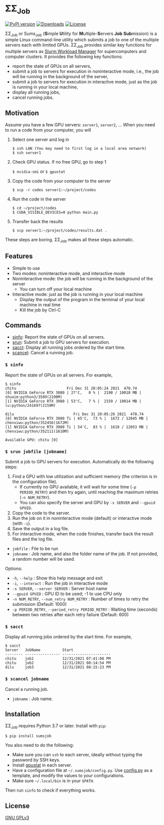 # &Sigma;&Sigma;<sub>Job</sub>

[![PyPI version](https://badge.fury.io/py/SumsJob.svg)](https://badge.fury.io/py/SumsJob)
[![Downloads](https://pepy.tech/badge/sumsjob)](https://pepy.tech/project/sumsjob)
[![License](https://img.shields.io/github/license/lululxvi/sumsjob)](https://github.com/lululxvi/sumsjob/blob/master/LICENSE)

&Sigma;&Sigma;<sub>Job</sub> or Sums<sub>Job</sub> (**S**imple **U**tility for **M**ultiple-**S**ervers **Job** **Sub**mission) is a simple Linux command-line utility which submits a job to one of the multiple servers each with limited GPUs. &Sigma;&Sigma;<sub>Job</sub> provides similar key functions for multiple servers as [Slurm Workload Manager](https://slurm.schedmd.com) for supercomputers and computer clusters. It provides the following key functions:

- report the state of GPUs on all servers,
- submit a job to servers for execution in noninteractive mode, i.e., the job will be running in the background of the server,
- submit a job to servers for execution in interactive mode, just as the job is running in your local machine,
- display all running jobs,
- cancel running jobs.

## Motivation

Assume you have a few GPU servers: `server1`, `server2`, ... When you need to run a code from your computer, you will

1. Select one server and log in

       $ ssh LAN (You may need to first log in a local area network)
       $ ssh server1

1. Check GPU status. If no free GPU, go to step 1

   `$ nvidia-smi` or `$ gpustat`

1. Copy the code from your computer to the server

       $ scp -r codes server1:~/project/codes

1. Run the code in the server

       $ cd ~/project/codes
       $ CUDA_VISIBLE_DEVICES=0 python main.py

1. Transfer back the results

       $ scp server1:~/project/codes/results.dat .

These steps are boring. &Sigma;&Sigma;<sub>Job</sub> makes all these steps automatic.

## Features

- Simple to use
- Two modes: noninteractive mode, and interactive mode
- Noninteractive mode: the job will be running in the background of the server
    + You can turn off your local machine
- Interactive mode: just as the job is running in your local machine
    + Display the output of the program in the terminal of your local machine in real time
    + Kill the job by Ctrl-C

## Commands

- [sinfo](#-sinfo): Report the state of GPUs on all servers.
- [srun](#-srun-jobfile-jobname): Submit a job to GPU servers for execution.
- [sacct](#-sacct): Display all running jobs ordered by the start time.
- [scancel](#-scancel-jobname): Cancel a running job.

### `$ sinfo`

Report the state of GPUs on all servers. For example,

```
$ sinfo
chitu                       Fri Dec 31 20:05:24 2021  470.74
[0] NVIDIA GeForce RTX 3080 | 27'C,   0 % |  2190 / 10018 MB | shuaim:python3/3589(2190M)
[1] NVIDIA GeForce RTX 3080 | 53'C,   7 % |  2159 / 10014 MB | lu:python/241697(2159M)

dilu                           Fri Dec 31 20:05:26 2021  470.74
[0] NVIDIA GeForce RTX 3080 Ti | 65'C,  73 % |  1672 / 12045 MB | chenxiwu:python/352456(1672M)
[1] NVIDIA GeForce RTX 3080 Ti | 54'C,  83 % |  1610 / 12053 MB | chenxiwu:python/352111(1610M)

Available GPU: chitu [0]
```

### `$ srun jobfile [jobname]`

Submit a job to GPU servers for execution. Automatically do the following steps:

1. Find a GPU with low utilization and sufficient memory (the criterion is in the configuration file).
    - If currently no GPU available, it will wait for some time (`-p PERIOD_RETRY`) and then try again, until reaching the maximum retries (`-n NUM_RETRY`).
    - You can also specify the server and GPU by `-s SERVER` and `--gpuid GPUID`.
1. Copy the code to the server.
1. Run the job on it in noninteractive mode (default) or interactive mode (with `-i`).
1. Save the output in a log file.
1. For interactive mode, when the code finishes, transfer back the result files and the log file.

- `jobfile` : File to be run
- `jobname` : Job name, and also the folder name of the job. If not provided, a random number will be used.

Options:

- `-h`, `--help` : Show this help message and exit
- `-i`, `--interact` : Run the job in interactive mode
- `-s SERVER`, `--server SERVER` : Server host name
- `--gpuid GPUID` : GPU ID to be used; -1 to use CPU only
- `-n NUM_RETRY`, `--num_retry NUM_RETRY` : Number of times to retry the submission (Default: 1000)
- `-p PERIOD_RETRY`, `--period_retry PERIOD_RETRY` : Waiting time (seconds) between two retries after each retry failure (Default: 600)

### `$ sacct`

Display all running jobs ordered by the start time. For example,

```
$ sacct
Server   JobName          Start
-------- ---------------- ----------------------
chitu    job1             12/31/2021 07:41:08 PM
chitu    job2             12/31/2021 08:14:54 PM
dilu     job3             12/31/2021 08:15:23 PM
```

### `$ scancel jobname`

Cancel a running job.

- `jobname` : Job name.

## Installation

&Sigma;&Sigma;<sub>Job</sub> requires Python 3.7 or later. Install with `pip`:

```
$ pip install sumsjob
```

You also need to do the following:

- Make sure you can `ssh` to each server, ideally without typing the password by SSH keys.
- Install [gpustat](https://github.com/wookayin/gpustat) in each server.
- Have a configuration file at `~/.sumsjob/config.py`. Use [config.py](https://github.com/lululxvi/sumsjob/blob/master/sumsjob/config.py) as a template, and modify the values to your configurations.
- Make sure `~/.local/bin` is in your `$PATH`.

Then run `sinfo` to check if everything works.

## License

[GNU GPLv3](LICENSE)
